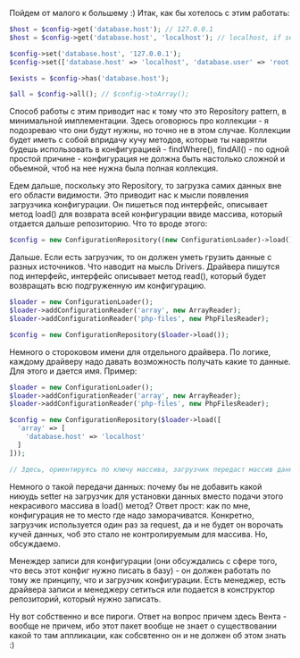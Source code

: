 Пойдем от малого к большему :)
Итак, как бы хотелось с этим работать:

```php
$host = $config->get('database.host'); // 127.0.0.1
$host = $config->get('database.host', 'localhost'); // localhost, if setting is not found

$config->set('database.host', '127.0.0.1');
$config->set(['database.host' => 'localhost', 'database.user' => 'root']);

$exists = $config->has('database.host');

$all = $config->all(); // $config->toArray();
```

Способ работы с этим приводит нас к тому что это Repository pattern, в минимальной имплементации. Здесь оговорюсь про коллекции - я подозреваю что они будут нужны, но точно не в этом случае. Коллекции будет иметь с собой впридачу кучу методов, которые ты наврятли будешь использовать в конфигурацией - findWhere(), findAll() - по одной простой причине - конфигурация не должна быть настолько сложной и обьемной, чтоб на нее нужна была полная коллекция.

Едем дальше, поскольку это Repository, то загрузка самих данных вне его области видимости. Это приводит нас к мысли появления загрузчика конфигурации. Он пишеться под интерфейс, описывает метод load() для возврата всей конфигурации ввиде массива, который отдается дальше репозиторию.  Что то вроде этого:

```php
$config = new ConfigurationRepository((new ConfigurationLoader)->load());
```

Дальше. Если есть загрузчик, то он должен уметь грузить данные с разных источников. Что наводит на мысль Drivers. Драйвера пишутся под интерфейс, интерфейс описывает метод read(), который будет возвращать всю подгруженную им конфигурацию.

```php
$loader = new ConfigurationLoader();
$loader->addConfigurationReader('array', new ArrayReader);
$loader->addConfigurationReader('php-files', new PhpFilesReader);

$config = new ConfigurationRepository($loader->load());
```

Немного о стороковом имени для отдельного драйвера. По логике, каждому драйверу надо давать возможность получать какие то данные. Для этого и дается имя. Пример:

```php
$loader = new ConfigurationLoader();
$loader->addConfigurationReader('array', new ArrayReader);
$loader->addConfigurationReader('php-files', new PhpFilesReader);

$config = new ConfigurationRepository($loader->load([
  'array' => [
    'database.host' => 'localhost'
  ]
]));

// Здесь, ориентируясь по ключу массива, загрузчик передаст массив данных под этим ключем самому драйверу в функцию read(), когда будет его вызывать
```

Немного о такой передачи данных: почему бы не добавить какой ниюудь setter на загрузчик для установки данных вместо подачи этого некрасивого массива в load() метод? Ответ прост: как по мне, конфигурация не то место где надо заморачиватся. Конкретно, загрузчик используется один раз за request, да и не будет он ворочать кучей данных, чоб это стало не контролируемым для массива. Но, обсуждаемо.

Менеждер записи для конфигурации (они обсуждались с сфере того, что весь этот конфиг нужно писать в базу) - он должен работать по тому же принципу, что и загрузчик конфигурации. Есть менеджер, есть драйвера записи и менеджеру сетиться или подается в конструктор репозиторий, который нужно записать.

Ну вот собственно и все пироги. Ответ на вопрос причем здесь Вента - вообще не причем, ибо этот пакет вообще не знает о существовании какой то там аппликации, как собсвтенно он и не должен об этом знать :)
